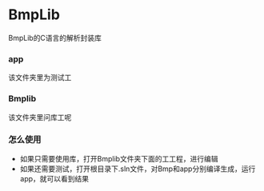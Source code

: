 # BmpLib
BmpLib的C语言的解析封装库

### app
该文件夹里为测试工
### Bmplib
该文件夹里问库工呢
### 怎么使用
* 如果只需要使用库，打开Bmplib文件夹下面的工工程，进行编辑
* 如果还需要测试，打开根目录下.sln文件，对Bmp和app分别编译生成，运行app，就可以看到结果
